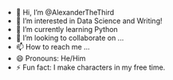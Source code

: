 - 👋 Hi, I’m @AlexanderTheThird
- 👀 I’m interested in Data Science and Writing!
- 🌱 I’m currently learning Python
- 💞️ I’m looking to collaborate on ...
- 📫 How to reach me ...
- 😄 Pronouns: He/Him
- ⚡ Fun fact: I make characters in my free time.

<!---
AlexanderTheThird/AlexanderTheThird is a ✨ special ✨ repository because its `README.md` (this file) appears on your GitHub profile.
You can click the Preview link to take a look at your changes.
--->
